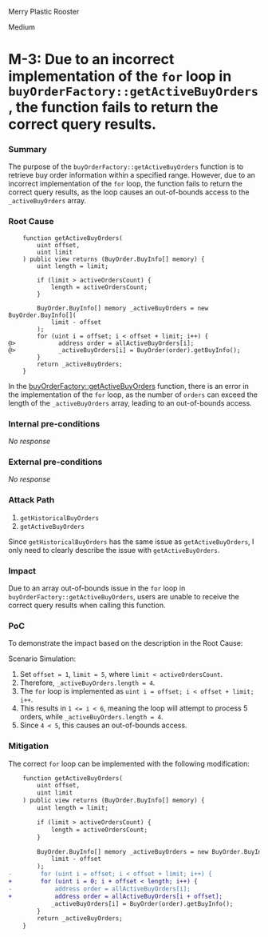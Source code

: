 Merry Plastic Rooster

Medium

# M-3: Due to an incorrect implementation of the `for` loop in `buyOrderFactory::getActiveBuyOrders`, the function fails to return the correct query results.

### Summary

The purpose of the `buyOrderFactory::getActiveBuyOrders` function is to retrieve buy order information within a specified range. However, due to an incorrect implementation of the `for` loop, the function fails to return the correct query results, as the loop causes an out-of-bounds access to the `_activeBuyOrders` array.

### Root Cause

```solidity
    function getActiveBuyOrders(
        uint offset,
        uint limit
    ) public view returns (BuyOrder.BuyInfo[] memory) {
        uint length = limit;

        if (limit > activeOrdersCount) {
            length = activeOrdersCount;
        }

        BuyOrder.BuyInfo[] memory _activeBuyOrders = new BuyOrder.BuyInfo[](
            limit - offset
        );
        for (uint i = offset; i < offset + limit; i++) {
@>            address order = allActiveBuyOrders[i];
@>            _activeBuyOrders[i] = BuyOrder(order).getBuyInfo();
        }
        return _activeBuyOrders;
    }
```

In the [buyOrderFactory::getActiveBuyOrders](https://github.com/sherlock-audit/2024-11-debita-finance-v3/blob/main/Debita-V3-Contracts/contracts/buyOrders/buyOrderFactory.sol#L139-L157) function, there is an error in the implementation of the `for` loop, as the number of `orders` can exceed the length of the `_activeBuyOrders` array, leading to an out-of-bounds access.

### Internal pre-conditions

_No response_

### External pre-conditions

_No response_

### Attack Path

1. `getHistoricalBuyOrders`
2. `getActiveBuyOrders`

Since `getHistoricalBuyOrders` has the same issue as `getActiveBuyOrders`, I only need to clearly describe the issue with `getActiveBuyOrders`.

### Impact

Due to an array out-of-bounds issue in the `for` loop in `buyOrderFactory::getActiveBuyOrders`, users are unable to receive the correct query results when calling this function.

### PoC

To demonstrate the impact based on the description in the Root Cause:

Scenario Simulation:

1. Set `offset = 1`, `limit = 5`, where `limit < activeOrdersCount`.
4. Therefore, `_activeBuyOrders.length = 4`.
5. The `for` loop is implemented as `uint i = offset; i < offset + limit; i++`.
6. This results in `1 <= i < 6`, meaning the loop will attempt to process 5 orders, while `_activeBuyOrders.length = 4`.
7. Since `4 < 5`, this causes an out-of-bounds access.

### Mitigation

The correct `for` loop can be implemented with the following modification:

```diff
    function getActiveBuyOrders(
        uint offset,
        uint limit
    ) public view returns (BuyOrder.BuyInfo[] memory) {
        uint length = limit;

        if (limit > activeOrdersCount) {
            length = activeOrdersCount;
        }

        BuyOrder.BuyInfo[] memory _activeBuyOrders = new BuyOrder.BuyInfo[](
            limit - offset
        );
-        for (uint i = offset; i < offset + limit; i++) {
+        for (uint i = 0; i + offset < length; i++) {
-            address order = allActiveBuyOrders[i];
+            address order = allActiveBuyOrders[i + offset];
            _activeBuyOrders[i] = BuyOrder(order).getBuyInfo();
        }
        return _activeBuyOrders;
    }
```